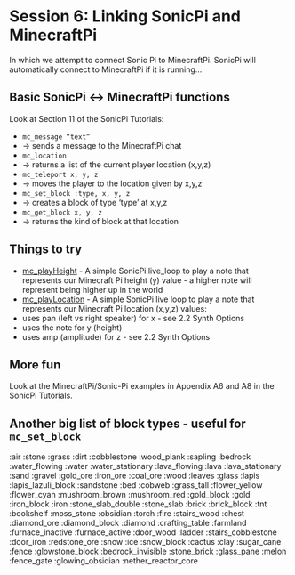 # Session 6: Linking SonicPi and MinecraftPi
In which we attempt to connect Sonic Pi to MinecraftPi. SonicPi will automatically connect to MinecraftPi if it is running…

## Basic SonicPi <-> MinecraftPi functions
Look at Section 11 of the SonicPi Tutorials:
* `mc_message “text”`
 * -> sends a message to the MinecraftPi chat
* `mc_location`
 * -> returns a list of the current player location (x,y,z)
* `mc_teleport x, y, z`
 * -> moves the player to the location given by x,y,z
* `mc_set_block :type, x, y, z`
 * -> creates a block of type ‘type’ at x,y,z
* `mc_get_block x, y, z`
 * -> returns the kind of block at that location

## Things to try
 * [mc_playHeight](mc_playHeight.rb) - A simple SonicPi live_loop to play a note that represents our Minecraft Pi height (y) value - a higher note will represent being higher up in the world
 * [mc_playLocation](mc_playLocation.rb) - A simple SonicPi live loop to play a note that represents our Minecraft Pi location (x,y,z) values:
  * uses pan (left vs right speaker) for x - see 2.2 Synth Options
  * uses the note for y (height)
  * uses amp (amplitude) for z - see 2.2 Synth Options

## More fun
Look at the MinecraftPi/Sonic-Pi examples in Appendix A6 and A8 in the SonicPi Tutorials.

## Another big list of block types - useful for `mc_set_block`
:air :stone :grass :dirt :cobblestone :wood_plank :sapling :bedrock :water_flowing :water :water_stationary :lava_flowing :lava :lava_stationary :sand :gravel :gold_ore :iron_ore :coal_ore :wood :leaves :glass :lapis :lapis_lazuli_block :sandstone :bed :cobweb :grass_tall :flower_yellow :flower_cyan :mushroom_brown :mushroom_red :gold_block :gold :iron_block :iron :stone_slab_double :stone_slab :brick :brick_block :tnt :bookshelf :moss_stone :obsidian :torch :fire :stairs_wood :chest :diamond_ore :diamond_block :diamond :crafting_table :farmland :furnace_inactive :furnace_active :door_wood :ladder :stairs_cobblestone :door_iron :redstone_ore :snow :ice :snow_block :cactus :clay :sugar_cane :fence :glowstone_block :bedrock_invisible :stone_brick :glass_pane :melon :fence_gate :glowing_obsidian :nether_reactor_core
